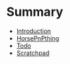 # Summary

* [Introduction](README.md)
* [HorsePnPthing](Introduction.md)
* [Todo](todo.md)
* [Scratchpad](scratchpad.md)

